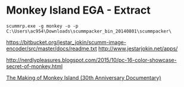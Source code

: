 Monkey Island EGA - Extract
===========================

```
scummrp.exe -g monkey -o -p C:\Users\ac954\Downloads\scummpacker_bin_20140801\scummpacker\
```

https://bitbucket.org/jestar_jokin/scumm-image-encoder/src/master/docs/readme.txt
http://www.jestarjokin.net/apps/


http://nerdlypleasures.blogspot.com/2015/10/pc-16-color-showcase-secret-of-monkey.html



[The Making of Monkey Island (30th Anniversary Documentary)](https://www.youtube.com/watch?v=xgqEneDNQto)

